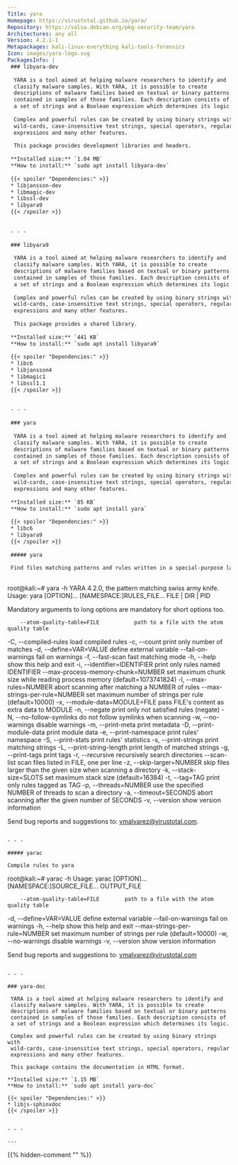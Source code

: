 ```yaml
---
Title: yara
Homepage: https://virustotal.github.io/yara/
Repository: https://salsa.debian.org/pkg-security-team/yara
Architectures: any all
Version: 4.2.1-1
Metapackages: kali-linux-everything kali-tools-forensics 
Icon: images/yara-logo.svg
PackagesInfo: |
 ### libyara-dev
 
  YARA is a tool aimed at helping malware researchers to identify and
  classify malware samples. With YARA, it is possible to create
  descriptions of malware families based on textual or binary patterns
  contained in samples of those families. Each description consists of
  a set of strings and a Boolean expression which determines its logic.
   
  Complex and powerful rules can be created by using binary strings with
  wild-cards, case-insensitive text strings, special operators, regular
  expressions and many other features.
   
  This package provides development libraries and headers.
 
 **Installed size:** `1.04 MB`  
 **How to install:** `sudo apt install libyara-dev`  
 
 {{< spoiler "Dependencies:" >}}
 * libjansson-dev
 * libmagic-dev
 * libssl-dev
 * libyara9 
 {{< /spoiler >}}
 
 
 - - -
 
 ### libyara9
 
  YARA is a tool aimed at helping malware researchers to identify and
  classify malware samples. With YARA, it is possible to create
  descriptions of malware families based on textual or binary patterns
  contained in samples of those families. Each description consists of
  a set of strings and a Boolean expression which determines its logic.
   
  Complex and powerful rules can be created by using binary strings with
  wild-cards, case-insensitive text strings, special operators, regular
  expressions and many other features.
   
  This package provides a shared library.
 
 **Installed size:** `441 KB`  
 **How to install:** `sudo apt install libyara9`  
 
 {{< spoiler "Dependencies:" >}}
 * libc6 
 * libjansson4 
 * libmagic1 
 * libssl1.1 
 {{< /spoiler >}}
 
 
 - - -
 
 ### yara
 
  YARA is a tool aimed at helping malware researchers to identify and
  classify malware samples. With YARA, it is possible to create
  descriptions of malware families based on textual or binary patterns
  contained in samples of those families. Each description consists of
  a set of strings and a Boolean expression which determines its logic.
   
  Complex and powerful rules can be created by using binary strings with
  wild-cards, case-insensitive text strings, special operators, regular
  expressions and many other features.
 
 **Installed size:** `85 KB`  
 **How to install:** `sudo apt install yara`  
 
 {{< spoiler "Dependencies:" >}}
 * libc6 
 * libyara9 
 {{< /spoiler >}}
 
 ##### yara
 
 Find files matching patterns and rules written in a special-purpose language.
 
 ```
 root@kali:~# yara -h
 YARA 4.2.0, the pattern matching swiss army knife.
 Usage: yara [OPTION]... [NAMESPACE:]RULES_FILE... FILE | DIR | PID
 
 Mandatory arguments to long options are mandatory for short options too.
 
        --atom-quality-table=FILE           path to a file with the atom quality table
   -C,  --compiled-rules                    load compiled rules
   -c,  --count                             print only number of matches
   -d,  --define=VAR=VALUE                  define external variable
        --fail-on-warnings                  fail on warnings
   -f,  --fast-scan                         fast matching mode
   -h,  --help                              show this help and exit
   -i,  --identifier=IDENTIFIER             print only rules named IDENTIFIER
        --max-process-memory-chunk=NUMBER   set maximum chunk size while reading process memory (default=1073741824)
   -l,  --max-rules=NUMBER                  abort scanning after matching a NUMBER of rules
        --max-strings-per-rule=NUMBER       set maximum number of strings per rule (default=10000)
   -x,  --module-data=MODULE=FILE           pass FILE's content as extra data to MODULE
   -n,  --negate                            print only not satisfied rules (negate)
   -N,  --no-follow-symlinks                do not follow symlinks when scanning
   -w,  --no-warnings                       disable warnings
   -m,  --print-meta                        print metadata
   -D,  --print-module-data                 print module data
   -e,  --print-namespace                   print rules' namespace
   -S,  --print-stats                       print rules' statistics
   -s,  --print-strings                     print matching strings
   -L,  --print-string-length               print length of matched strings
   -g,  --print-tags                        print tags
   -r,  --recursive                         recursively search directories
        --scan-list                         scan files listed in FILE, one per line
   -z,  --skip-larger=NUMBER                skip files larger than the given size when scanning a directory
   -k,  --stack-size=SLOTS                  set maximum stack size (default=16384)
   -t,  --tag=TAG                           print only rules tagged as TAG
   -p,  --threads=NUMBER                    use the specified NUMBER of threads to scan a directory
   -a,  --timeout=SECONDS                   abort scanning after the given number of SECONDS
   -v,  --version                           show version information
 
 Send bug reports and suggestions to: vmalvarez@virustotal.com.
 ```
 
 - - -
 
 ##### yarac
 
 Compile rules to yara
 
 ```
 root@kali:~# yarac -h
 Usage: yarac [OPTION]... [NAMESPACE:]SOURCE_FILE... OUTPUT_FILE
 
        --atom-quality-table=FILE        path to a file with the atom quality table
   -d,  --define=VAR=VALUE               define external variable
        --fail-on-warnings               fail on warnings
   -h,  --help                           show this help and exit
        --max-strings-per-rule=NUMBER    set maximum number of strings per rule (default=10000)
   -w,  --no-warnings                    disable warnings
   -v,  --version                        show version information
 
 Send bug reports and suggestions to: vmalvarez@virustotal.com
 ```
 
 - - -
 
 ### yara-doc
 
  YARA is a tool aimed at helping malware researchers to identify and
  classify malware samples. With YARA, it is possible to create
  descriptions of malware families based on textual or binary patterns
  contained in samples of those families. Each description consists of
  a set of strings and a Boolean expression which determines its logic.
   
  Complex and powerful rules can be created by using binary strings with
  wild-cards, case-insensitive text strings, special operators, regular
  expressions and many other features.
   
  This package contains the documentation in HTML format.
 
 **Installed size:** `1.15 MB`  
 **How to install:** `sudo apt install yara-doc`  
 
 {{< spoiler "Dependencies:" >}}
 * libjs-sphinxdoc 
 {{< /spoiler >}}
 
 
 - - -
 
---
```

{{% hidden-comment "<!--Do not edit anything above this line-->" %}}
